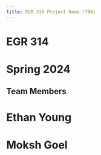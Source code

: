 ```yaml
---
title: EGR 314 Project Name (TBA)
---
```


# EGR 314
# Spring 2024

## Team Members
# Ethan Young
# Moksh Goel
